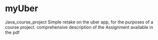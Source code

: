 # myUber
Java_course_project
Simple retake on the uber app, for the purposes of a course project.
comprehensive description of the Assignment available in the pdf 
